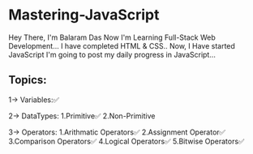 # Mastering-JavaScript
Hey There, I'm Balaram Das 
Now I'm Learning Full-Stack Web Development...
I have completed HTML & CSS..
Now, I Have started JavaScript 
I'm going to post my daily progress in JavaScript...

## Topics:

1-> Variables:✅

2-> DataTypes:
    1.Primitive✅
    2.Non-Primitive
    
3-> Operators:
    1.Arithmatic Operators✅
    2.Assignment Operator✅
    3.Comparison Operators✅
    4.Logical Operators✅
    5.Bitwise Operators✅
